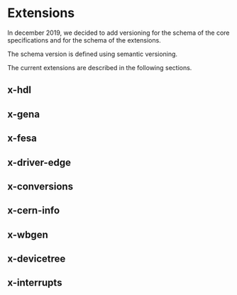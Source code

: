 # Extensions

In december 2019, we decided to add versioning for the schema of the
core specifications and for the schema of the extensions.

The schema version is defined using semantic versioning.

The current extensions are described in the following sections.

## x-hdl

## x-gena

## x-fesa

## x-driver-edge

## x-conversions

## x-cern-info

## x-wbgen

## x-devicetree

## x-interrupts
